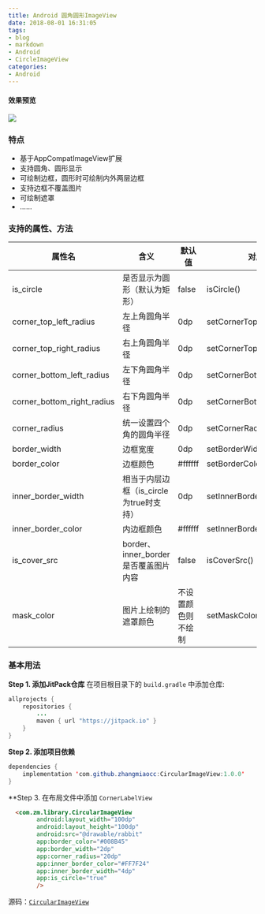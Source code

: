 ```yaml
---
title: Android 圆角圆形ImageView
date: 2018-08-01 16:31:05
tags:
- blog
- markdown
- Android 
- CircleImageView
categories:
- Android 
---
```

#### 效果预览
![](https://ws4.sinaimg.cn/large/006tKfTcly1ftua9ykgs7j30u01hcdit.jpg)

### 特点

- 基于AppCompatImageView扩展
- 支持圆角、圆形显示
- 可绘制边框，圆形时可绘制内外两层边框
- 支持边框不覆盖图片
- 可绘制遮罩
- ......

### 支持的属性、方法

| 属性名                     | 含义                                    | 默认值             | 对应方法                     |
| -------------------------- | --------------------------------------- | ------------------ | ---------------------------- |
| is_circle                  | 是否显示为圆形（默认为矩形）            | false              | isCircle()                   |
| corner_top_left_radius     | 左上角圆角半径                          | 0dp                | setCornerTopLeftRadius()     |
| corner_top_right_radius    | 右上角圆角半径                          | 0dp                | setCornerTopRightRadius()    |
| corner_bottom_left_radius  | 左下角圆角半径                          | 0dp                | setCornerBottomLeftRadius()  |
| corner_bottom_right_radius | 右下角圆角半径                          | 0dp                | setCornerBottomRightRadius() |
| corner_radius              | 统一设置四个角的圆角半径                | 0dp                | setCornerRadius()            |
| border_width               | 边框宽度                                | 0dp                | setBorderWidth()             |
| border_color               | 边框颜色                                | #ffffff            | setBorderColor()             |
| inner_border_width         | 相当于内层边框（is_circle为true时支持） | 0dp                | setInnerBorderWidth()        |
| inner_border_color         | 内边框颜色                              | #ffffff            | setInnerBorderColor()        |
| is_cover_src               | border、inner_border是否覆盖图片内容    | false              | isCoverSrc()                 |
| mask_color                 | 图片上绘制的遮罩颜色                    | 不设置颜色则不绘制 | setMaskColor()               |

### 基本用法

**Step 1. 添加JitPack仓库** 在项目根目录下的 `build.gradle` 中添加仓库:

```java
allprojects {
    repositories {
        ...
        maven { url "https://jitpack.io" }
    }
}
```

**Step 2. 添加项目依赖**

```java
dependencies {
    implementation 'com.github.zhangmiaocc:CircularImageView:1.0.0'
}
```

**Step 3. 在布局文件中添加 `CornerLabelView`

```html
  <com.zm.library.CircularImageView
        android:layout_width="100dp"
        android:layout_height="100dp"
        android:src="@drawable/rabbit"
        app:border_color="#008B45"
        app:border_width="2dp"
        app:corner_radius="20dp"
        app:inner_border_color="#FF7F24"
        app:inner_border_width="4dp"
        app:is_circle="true"
        />
```



源码：[`CircularImageView`](https://github.com/zhangmiaocc/CircularImageView)

